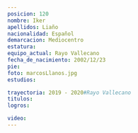 ```yaml
---
posicion: 120
nombre: Iker
apellidos: Liaño
nacionalidad: Español
demarcacion: Mediocentro
estatura:
equipo_actual: Rayo Vallecano
fecha_de_nacimiento: 2002/12/23
pie:
foto: marcosLlanos.jpg
estudios:

trayectoria: 2019 - 2020#Rayo Vallecano
titulos:
logros:

video:
---
```

